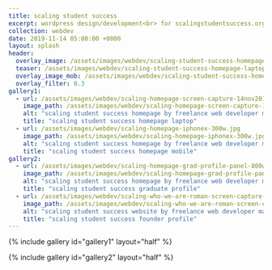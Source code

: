 ```yaml
---
title: scaling student success
excerpt: wordpress design/development<br> for scalingstudentsuccess.org
collection: webdev
date: 2019-11-14 05:00:00 +0800
layout: splash
header:
  overlay_image: /assets/images/webdev/scaling-student-success-homepage-laptop-view-1280w.jpg
  teaser: /assets/images/webdev/scaling-student-success-homepage-laptop-view-300w.jpg
  overlay_image_mob: /assets/images/webdev/scaling-student-success-homepage-laptop-view-720w.jpg
  overlay_filter: 0.3
gallery1:
  - url: /assets/images/webdev/scaling-homepage-screen-capture-14nov2019-800w.jpg
    image_path: /assets/images/webdev/scaling-homepage-screen-capture-14nov2019-800w.jpg
    alt: "scaling student success homepage by freelance web developer mark l chaves"
    title: "scaling student success homepage laptop"
  - url: /assets/images/webdev/scaling-homepage-iphonex-300w.jpg
    image_path: /assets/images/webdev/scaling-homepage-iphonex-300w.jpg
    alt: "scaling student success homepage by freelance web developer mark l chaves"
    title: "scaling student success homepage mobile"
gallery2:
  - url: /assets/images/webdev/scaling-homepage-grad-profile-panel-800w.jpg
    image_path: /assets/images/webdev/scaling-homepage-grad-profile-panel-512w.jpg
    alt: "scaling student success homepage by freelance web developer mark l chaves"
    title: "scaling student success graduate profile"
  - url: /assets/images/webdev/scaling-who-we-are-roman-screen-capture-842w.jpg
    image_path: /assets/images/webdev/scaling-who-we-are-roman-screen-capture-512w.jpg
    alt: "scaling student success website by freelance web developer mark l chaves"
    title: "scaling student success founder profile"
---
```


{% include gallery id="gallery1" layout="half" %}

{% include gallery id="gallery2" layout="half" %}